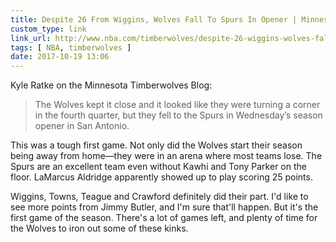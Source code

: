 ```yaml
---
title: Despite 26 From Wiggins, Wolves Fall To Spurs In Opener | Minnesota Timberwolves Blog
custom_type: link
link_url: http://www.nba.com/timberwolves/despite-26-wiggins-wolves-fall-spurs-opener
tags: [ NBA, timberwolves ]
date: 2017-10-19 13:06
---
```

Kyle Ratke on the Minnesota Timberwolves Blog:

> The Wolves kept it close and it looked like they were turning a corner in the fourth quarter, but they fell to the Spurs in Wednesday’s season opener in San Antonio.

This was a tough first game. Not only did the Wolves start their season being away from home—they were in an arena where most teams lose. The Spurs are an excellent team even without Kawhi and Tony Parker on the floor. LaMarcus Aldridge apparently showed up to play scoring 25 points.

Wiggins, Towns, Teague and Crawford definitely did their part. I'd like to see more points from Jimmy Butler, and I'm sure that'll happen. But it's the first game of the season. There's a lot of games left, and plenty of time for the Wolves to iron out some of these kinks.